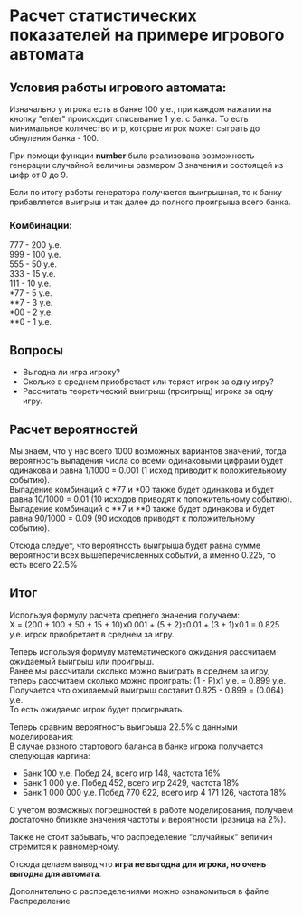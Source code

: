 # Расчет статистических показателей на примере игрового автомата

## Условия работы игрового автомата:  

Изначально у игрока есть в банке 100 у.е., при каждом нажатии на 
кнопку "enter" происходит списывание 1 у.е. с банка. То есть минимальное 
количество игр, которые игрок может сыграть до обнуления банка - 100.

При помощи функции **number** была реализована возможность генерации случайной
величины размером 3 значения и состоящей из цифр от 0 до 9.

Если по итогу работы генератора получается выигрышная, то к банку прибавляется 
выигрыш и так далее до полного проигрыша всего банка.

### Комбинации:  
777 - 200 у.е.  
999 - 100 у.е.  
555 - 50 y.e.  
333 - 15 y.e.  
111 - 10 y.e.  
*77 - 5 y.e.  
**7 - 3 y.e.  
*00 - 2 y.e.  
**0 - 1 y.e.

## Вопросы
* Выгодна ли игра игроку?
* Сколько в среднем приобретает или теряет игрок за одну игру?
* Рассчитать теоретический выигрыш (проигрыщ) игрока за одну игру.

## Расчет вероятностей

Мы знаем, что у нас всего 1000 возможных вариантов значений, тогда
вероятность выпадения числа со всеми одинаковыми цифрами будет одинакова и 
равна 1/1000 = 0.001 (1 исход приводит к положительному событию).  
Выпадение комбинаций с *77 и *00 также будет одинакова и будет равна
10/1000 = 0.01 (10 исходов приводят к положительному событию).  
Выпадение комбинаций с **7 и **0 также будет одинакова и будет равна
90/1000 = 0.09 (90 исходов приводят к положительному событию).

Отсюда следует, что вероятность выигрыша будет равна сумме вероятности 
всех вышеперечисленных событий, а именно 0.225, то есть всего 22.5%


## Итог
Используя формулу расчета среднего значения получаем:  
Х = (200 + 100 + 50 + 15 + 10)х0.001 + (5 + 2)х0.01 + (3 + 1)х0.1 = 0.825 у.е. 
игрок приобретает в среднем за игру.  

Теперь используя формулу математического ожидания рассчитаем ожидаемый выигрыш
или проигрыш.  
Ранее мы рассчитали сколько можно выиграть в среднем за игру, теперь рассчитаем 
сколько можно проиграть: (1 - Р)х1 у.е. = 0.899 у.е.  
Получается что ожилаемый выигрыш составит 0.825 - 0.899 = (0.064) у.е.  
То есть ожидаемо игрок будет проигрывать.

Теперь сравним вероятность выигрыша 22.5% с данными моделирования:  
В случае разного стартового баланса в банке игрока получается следующая картина:
* Банк 100 у.е. Побед 24, всего игр 148, частота 16%
* Банк 1 000 у.е. Побед 452, всего игр 2429, частота 18%
* Банк 1 000 000 у.е. Побед 770 622, всего игр 4 171 126, частота 18%

С учетом возможных погрешностей в работе моделирования, получаем достаточно 
близкие значения частоты и вероятности (разница на 2%).

Также не стоит забывать, что распределение "случайных" величин стремится к равномерному.

Отсюда делаем вывод что **игра не выгодна для игрока, но очень выгодна для 
автомата**.

Дополнительно с распределениями можно ознакомиться в файле Распределение

